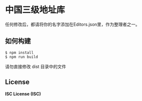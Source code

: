 中国三级地址库
===========
任何修改后，都请将你的名字添加在Editors.json里，作为整理者之一。

## 如何构建
```
$ npm install
$ npm run build
```
请勿直接修改 dist 目录中的文件

## License
**ISC License (ISC)**
